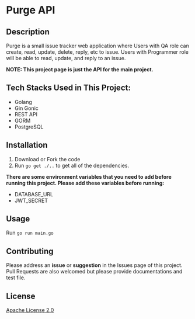# Purge API
## Description
Purge is a small issue tracker web application where Users with QA role can create, read, update, delete, reply, etc to issue. Users with Programmer role will be able to read, update, and reply to an issue.

**NOTE: This project page is just the API for the main project.**

## Tech Stacks Used in This Project:
- Golang
- Gin Gonic
- REST API
- GORM
- PostgreSQL

## Installation
1. Download or Fork the code
2. Run `go get ./..` to get all of the dependencies.

**There are some environment variables that you need to add before running this project. Please add these variables before running:**
* DATABASE_URL
* JWT_SECRET

## Usage
Run `go run main.go`

## Contributing
Please address an **issue** or **suggestion** in the Issues page of this project. Pull Requests are also welcomed but please provide documentations and test file.

## License
[Apache License 2.0](https://choosealicense.com/licenses/apache-2.0/)
